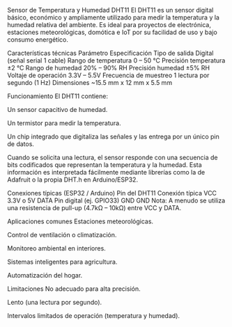Sensor de Temperatura y Humedad DHT11
El DHT11 es un sensor digital básico, económico y ampliamente utilizado para medir la temperatura y la humedad relativa del ambiente. Es ideal para proyectos de electrónica, estaciones meteorológicas, domótica e IoT por su facilidad de uso y bajo consumo energético.

Características técnicas
Parámetro	Especificación
Tipo de salida	Digital (señal serial 1 cable)
Rango de temperatura	0 – 50 °C
Precisión temperatura	±2 °C
Rango de humedad	20% – 90% RH
Precisión humedad	±5% RH
Voltaje de operación	3.3V – 5.5V
Frecuencia de muestreo	1 lectura por segundo (1 Hz)
Dimensiones	~15.5 mm x 12 mm x 5.5 mm

Funcionamiento
El DHT11 contiene:

Un sensor capacitivo de humedad.

Un termistor para medir la temperatura.

Un chip integrado que digitaliza las señales y las entrega por un único pin de datos.

Cuando se solicita una lectura, el sensor responde con una secuencia de bits codificados que representan la temperatura y la humedad. Esta información es interpretada fácilmente mediante librerías como la de Adafruit o la propia DHT.h en Arduino/ESP32.

Conexiones típicas (ESP32 / Arduino)
Pin del DHT11	Conexión típica
VCC	3.3V o 5V
DATA	Pin digital (ej. GPIO33)
GND	GND
Nota: A menudo se utiliza una resistencia de pull-up (4.7kΩ – 10kΩ) entre VCC y DATA.

Aplicaciones comunes
Estaciones meteorológicas.

Control de ventilación o climatización.

Monitoreo ambiental en interiores.

Sistemas inteligentes para agricultura.

Automatización del hogar.

Limitaciones
No adecuado para alta precisión.

Lento (una lectura por segundo).

Intervalos limitados de operación (temperatura y humedad).

